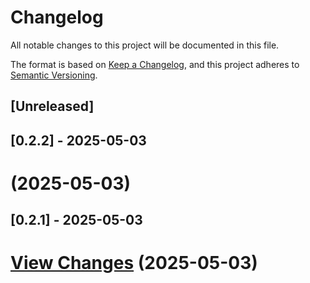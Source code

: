# Changelog

All notable changes to this project will be documented in this file.

The format is based on [Keep a Changelog](https://keepachangelog.com/en/1.0.0/),
and this project adheres to [Semantic Versioning](https://semver.org/spec/v2.0.0.html).

## [Unreleased]

## [0.2.2] - 2025-05-03
# [](https://github.com/jinto-ag/upstox_instrument_query/compare/v0.2.0...v) (2025-05-03)

## [0.2.1] - 2025-05-03
# [View Changes](https://github.com/jinto-ag/upstox_instrument_query/compare/v0.2.0...v) (2025-05-03)
